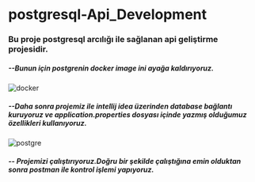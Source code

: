 # postgresql-Api_Development


### Bu proje postgresql arcılığı ile sağlanan api geliştirme projesidir.

##### --Bunun için postgrenin docker image ini ayağa kaldırıyoruz.

![docker](https://user-images.githubusercontent.com/52690917/118545471-50c81c80-b75f-11eb-9ab8-4c6709f12974.png)

##### --Daha sonra projemiz ile intellij idea üzerinden database bağlantı kuruyoruz ve application.properties dosyası içinde yazmış olduğumuz özellikleri kullanıyoruz.

![postgre](https://user-images.githubusercontent.com/52690917/118545772-b74d3a80-b75f-11eb-8925-eb4661ead40d.png)

##### -- Projemizi çalıştırıyoruz.Doğru bir şekilde çalıştığına emin olduktan sonra postman ile kontrol işlemi yapıyoruz.
